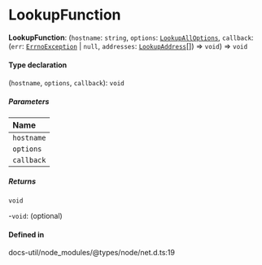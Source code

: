 # LookupFunction

 **LookupFunction**: (`hostname`: `string`, `options`: [`LookupAllOptions`](../interfaces/LookupAllOptions.md), `callback`: (`err`: [`ErrnoException`](../interfaces/ErrnoException.md) \| ``null``, `addresses`: [`LookupAddress`](../interfaces/LookupAddress.md)[]) => `void`) => `void`

#### Type declaration

(`hostname`, `options`, `callback`): `void`

##### Parameters

| Name |
| :------ |
| `hostname` | `string` |
| `options` | [`LookupAllOptions`](../interfaces/LookupAllOptions.md) |
| `callback` | (`err`: [`ErrnoException`](../interfaces/ErrnoException.md) \| ``null``, `addresses`: [`LookupAddress`](../interfaces/LookupAddress.md)[]) => `void` |

##### Returns

`void`

-`void`: (optional) 

#### Defined in

docs-util/node_modules/@types/node/net.d.ts:19
